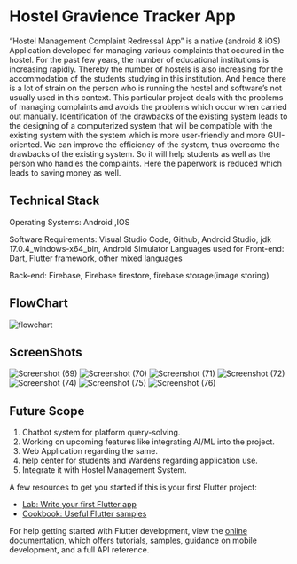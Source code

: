 # Hostel Gravience Tracker App

“Hostel Management Complaint Redressal App” is a native (android & iOS) Application
developed for managing various complaints that occured in the hostel. For the past few years,
the number of educational institutions is increasing rapidly. Thereby the number of hostels is 
also increasing for the accommodation of the students studying in this institution. And hence 
there is a lot of strain on the person who is running the hostel and software’s not usually used 
in this context. This particular project deals with the problems of managing complaints and 
avoids the problems which occur when carried out manually. Identification of the drawbacks 
of the existing system leads to the designing of a computerized system that will be compatible 
with the existing system with the system which is more user-friendly and more GUI-oriented. 
We can improve the efficiency of the system, thus overcome the drawbacks of the existing 
system. So it will help students as well as the person who handles the complaints. Here the 
paperwork is reduced which leads to saving money as well.

## Technical Stack
Operating Systems:
 Android ,IOS
 
Software Requirements: 
 Visual Studio Code, Github, 
 Android Studio, jdk 17.0.4_windows-x64_bin, 
 Android Simulator
 Languages used for Front-end: Dart,
 Flutter framework, other mixed languages
 
Back-end:
 Firebase, Firebase firestore, firebase storage(image storing)

## FlowChart



![flowchart](https://github.com/surajrd2001/Hostel-complaint-app/assets/94428989/c5f177d6-0f95-4c88-8b1e-4170a3cce756)

## ScreenShots

![Screenshot (69)](https://github.com/surajrd2001/Hostel-complaint-app/assets/94428989/83ff2f35-6afe-450a-b812-26817aba05cc)
![Screenshot (70)](https://github.com/surajrd2001/Hostel-complaint-app/assets/94428989/79fd1932-d3fa-44e6-bf9e-ba575a42ac07)
![Screenshot (71)](https://github.com/surajrd2001/Hostel-complaint-app/assets/94428989/a2fee2f9-5413-4709-805b-2f2cff6a6adf)
![Screenshot (72)](https://github.com/surajrd2001/Hostel-complaint-app/assets/94428989/58172520-6e9c-4410-bc69-6d0cc83daec7)
![Screenshot (74)](https://github.com/surajrd2001/Hostel-complaint-app/assets/94428989/0de4c747-1b89-4479-922e-6dbc813c1ed8)
![Screenshot (75)](https://github.com/surajrd2001/Hostel-complaint-app/assets/94428989/e6303ea9-c771-413b-a676-f48a12746c7f)
![Screenshot (76)](https://github.com/surajrd2001/Hostel-complaint-app/assets/94428989/32331c0a-f4f7-4d99-ab96-5e31b53660f0)

## Future Scope
   1) Chatbot system for platform query-solving.
   2) Working on upcoming features like integrating AI/ML into the project.
   3) Web Application regarding the same.
   4) help center for students and Wardens regarding application use.
   5) Integrate it with Hostel Management System. 


A few resources to get you started if this is your first Flutter project:

- [Lab: Write your first Flutter app](https://docs.flutter.dev/get-started/codelab)
- [Cookbook: Useful Flutter samples](https://docs.flutter.dev/cookbook)

For help getting started with Flutter development, view the
[online documentation](https://docs.flutter.dev/), which offers tutorials,
samples, guidance on mobile development, and a full API reference.
